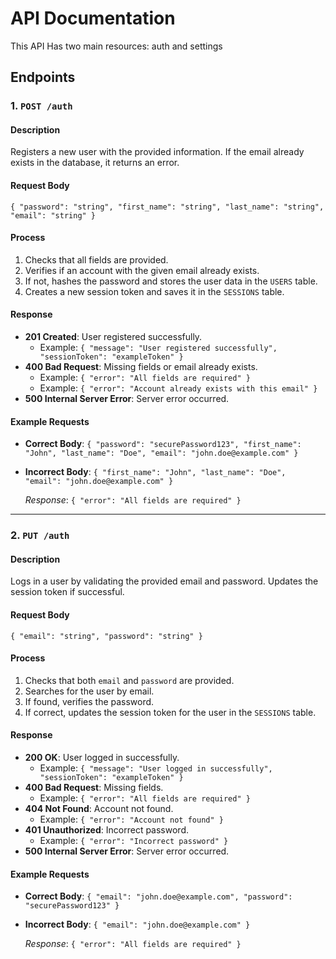 # API Documentation
This API Has two main resources: auth and settings

## Endpoints

### 1. `POST /auth`

#### Description

Registers a new user with the provided information. If the email already exists in the database, it returns an error.

#### Request Body
`{
  "password": "string",
  "first_name": "string",
  "last_name": "string",
  "email": "string"
}` 

#### Process

1.  Checks that all fields are provided.
2.  Verifies if an account with the given email already exists.
3.  If not, hashes the password and stores the user data in the `USERS` table.
4.  Creates a new session token and saves it in the `SESSIONS` table.

#### Response

-   **201 Created**: User registered successfully.
    -   Example: `{ "message": "User registered successfully", "sessionToken": "exampleToken" }`
-   **400 Bad Request**: Missing fields or email already exists.
    -   Example: `{ "error": "All fields are required" }`
    -   Example: `{ "error": "Account already exists with this email" }`
-   **500 Internal Server Error**: Server error occurred.

#### Example Requests

-   **Correct Body**:
    `{
      "password": "securePassword123",
      "first_name": "John",
      "last_name": "Doe",
      "email": "john.doe@example.com"
    }` 
    
-   **Incorrect Body**: 
    `{
      "first_name": "John",
      "last_name": "Doe",
      "email": "john.doe@example.com"
    }` 
    
    _Response_: `{ "error": "All fields are required" }`
    

----------

### 2. `PUT /auth`

#### Description

Logs in a user by validating the provided email and password. Updates the session token if successful.

#### Request Body
`{
  "email": "string",
  "password": "string"
}` 
#### Process
1.  Checks that both `email` and `password` are provided.
2.  Searches for the user by email.
3.  If found, verifies the password.
4.  If correct, updates the session token for the user in the `SESSIONS` table.

#### Response

-   **200 OK**: User logged in successfully.
    -   Example: `{ "message": "User logged in successfully", "sessionToken": "exampleToken" }`
-   **400 Bad Request**: Missing fields.
    -   Example: `{ "error": "All fields are required" }`
-   **404 Not Found**: Account not found.
    -   Example: `{ "error": "Account not found" }`
-   **401 Unauthorized**: Incorrect password.
    -   Example: `{ "error": "Incorrect password" }`
-   **500 Internal Server Error**: Server error occurred.

#### Example Requests

-   **Correct Body**:
    `{
      "email": "john.doe@example.com",
      "password": "securePassword123"
    }` 
    
-   **Incorrect Body**:
    `{
      "email": "john.doe@example.com"
    }` 
    
    _Response_: `{ "error": "All fields are required" }`